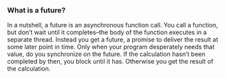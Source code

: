 ### What is a future?
In a nutshell, a future is an asynchronous function call. You call a function, but don’t wait until it completes–the body of the function executes in a separate thread.
 Instead you get a future, a promise to deliver the result at some later point in time.
 Only when your program desperately needs that value, do you synchronize on the future.
 If the calculation hasn’t been completed by then, you block until it has. Otherwise you get the result of the calculation.